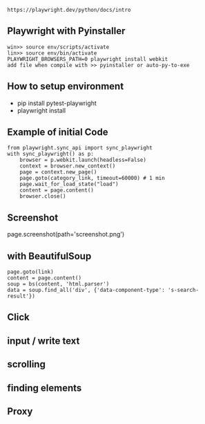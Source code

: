 `https://playwright.dev/python/docs/intro`
## Playwright with Pyinstaller
```
win>> source env/scripts/activate
lin>> source env/bin/activate
PLAYWRIGHT_BROWSERS_PATH=0 playwright install webkit
add file when compile with >> pyinstaller or auto-py-to-exe
```
## How to setup environment
- pip install pytest-playwright
- playwright install
## Example of initial Code
```
from playwright.sync_api import sync_playwright
with sync_playwright() as p:
    browser = p.webkit.launch(headless=False)
    context = browser.new_context()
    page = context.new_page()
    page.goto(category_link, timeout=60000) # 1 min
    page.wait_for_load_state("load")
    content = page.content()
    browser.close()
```
## Screenshot
page.screenshot(path='screenshot.png')
## with BeautifulSoup
```
page.goto(link)
content = page.content()
soup = bs(content, 'html.parser')
data = soup.find_all('div', {'data-component-type': 's-search-result'})
```
## Click

## input / write text

## scrolling

## finding elements

## Proxy







